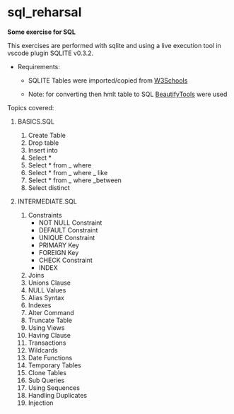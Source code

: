 # sql_reharsal
**Some exercise for SQL**

This exercises are performed with sqlite and
using a live execution tool in vscode plugin SQLITE v0.3.2.
* Requirements:
    * SQLITE
Tables were imported/copied from [W3Schools](https://www.w3schools.com/sql/trysql.asp?filename=trysql_select_all)

    * Note: for converting then hmlt table to SQL [BeautifyTools](http://beautifytools.com/html-to-sql-converter.php) were used

Topics covered:
1) BASICS.SQL
    1) Create Table
    2) Drop table
    3) Insert into
    4) Select *
    5) Select * from _ where
    6) Select * from _ where _ like
    7) Select * from _ where _between
    8) Select distinct

2) INTERMEDIATE.SQL
    1) Constraints
        * NOT NULL Constraint 
        * DEFAULT Constraint 
        * UNIQUE Constraint 
        * PRIMARY Key 
        * FOREIGN Key 
        * CHECK Constraint 
        * INDEX 
    2) Joins
    3) Unions Clause
    4) NULL Values
    5) Alias Syntax
    6) Indexes
    7) Alter Command
    8) Truncate Table
    9) Using Views
    10) Having Clause
    11) Transactions
    12) Wildcards
    13) Date Functions
    14) Temporary Tables
    15) Clone Tables
    16) Sub Queries
    17) Using Sequences
    18) Handling Duplicates
    19) Injection